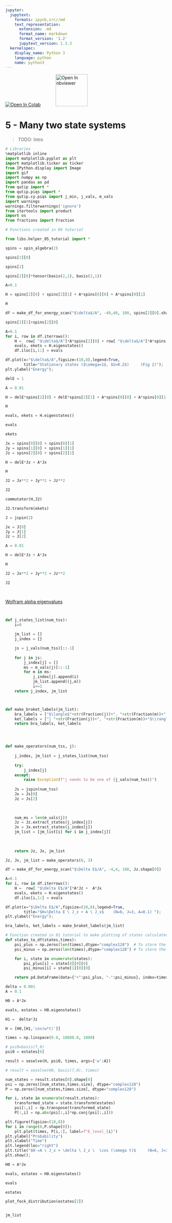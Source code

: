 ```yaml
---
jupyter:
  jupytext:
    formats: ipynb,src//md
    text_representation:
      extension: .md
      format_name: markdown
      format_version: '1.2'
      jupytext_version: 1.3.3
  kernelspec:
    display_name: Python 3
    language: python
    name: python3
---
```


<a href="https://colab.research.google.com/github/project-ida/two-state-quantum-systems/blob/master/05-many-two-state-systems.ipynb" target="_parent"><img src="https://colab.research.google.com/assets/colab-badge.svg" alt="Open In Colab"/></a> &nbsp;&nbsp;&nbsp;&nbsp;&nbsp;&nbsp;&nbsp;&nbsp;&nbsp;&nbsp; <a href="https://nbviewer.jupyter.org/github/project-ida/two-state-quantum-systems/blob/master/05-many-two-state-systems.ipynb" target="_parent"><img src="https://nbviewer.jupyter.org/static/img/nav_logo.svg" alt="Open In nbviewer" width="100"/></a>


# 5 - Many two state systems


> TODO: Intro

```python
# Libraries
%matplotlib inline
import matplotlib.pyplot as plt
import matplotlib.ticker as ticker
from IPython.display import Image
import gif
import numpy as np
import pandas as pd
from qutip import *
from qutip.piqs import *
from qutip.cy.piqs import j_min, j_vals, m_vals
import warnings
warnings.filterwarnings('ignore')
from itertools import product
import os
from fractions import Fraction

# Functions created in 04 tutorial

from libs.helper_05_tutorial import *
```

```python
spins = spin_algebra(2)
```

```python
spins[2][0]
```

```python
spins[2]
```

```python
spins[2][0]*tensor(basis(2,1), basis(2,1))
```

```python
A=0.1
```

```python
H = spins[2][0] + spins[2][1] + A*spins[0][0] + A*spins[0][1]
```

```python
H
```

```python
df = make_df_for_energy_scan("$\delta$/A", -40,40, 100, spins[2][0].shape[0])
```

```python
spins[2][1]+spins[2][0]

```

```python
A=0.1
for i, row in df.iterrows():
    H =  row[ "$\delta$/A"]*A*spins[2][0] + row[ "$\delta$/A"]*A*spins[2][1] + A*spins[0][0] + A*spins[0][1]
    evals, ekets = H.eigenstates()
    df.iloc[i,1:] = evals
```

```python
df.plot(x="$\delta$/A",figsize=(10,8),legend=True, 
        title="Stationary states ($\omega=1$, $U=0.2$)     (Fig 2)");
plt.ylabel("Energy");
```

```python
delE = 1
```

```python
A = 0.01
```

```python
H = delE*spins[2][0] + delE*spins[2][1] + A*spins[0][0] + A*spins[0][1]
```

```python
H
```

```python
evals, ekets = H.eigenstates()
```

```python
evals
```

```python
ekets
```

```python
Jx = spins[0][0] + spins[0][1]
Jy = spins[1][0] + spins[1][1]
Jz = spins[2][0] + spins[2][1]
```

```python
H = delE*Jz + A*Jx
```

```python
H
```

```python
J2 = Jx**2 + Jy**2 + Jz**2
```

```python
J2
```

```python
commutator(H,J2)
```

```python
J2.transform(ekets)
```

```python
J = jspin(2)
```

```python
Jx = J[0]
Jy = J[1]
Jz = J[2]
```

```python
A = 0.01
```

```python
H = delE*Jz + A*Jx
```

```python
H
```

```python
J2 = Jx**2 + Jy**2 + Jz**2
```

```python
J2
```

```python

```

```python

```

[Wolfram alpha eigenvalues](https://www.wolframalpha.com/input/?i=%7B%7B1%2Ca%2C0%7D%2C%7Ba%2C0%2Ca%7D%2C%7B0%2Ca%2C-1%7D%7D+eigenvalues)

```python

```

```python

```

```python
def j_states_list(num_tss):
    i=0
    
    jm_list = []
    j_index = {}

    js = j_vals(num_tss)[::-1]
    
    for j in js:
        j_index[j] = []
        ms = m_vals(j)[::-1]
        for m in ms:
            j_index[j].append(i)
            jm_list.append((j,m))
            i+=1
    return j_index, jm_list
```

```python

```

```python

```

```python
def make_braket_labels(jm_list):
    bra_labels = ["$\langle$"+str(Fraction(j))+", "+str(Fraction(m))+" |" for (j,m) in jm_list]
    ket_labels = ["| "+str(Fraction(j))+", "+str(Fraction(m))+"$\\rangle$" for (j,m) in jm_list]
    return bra_labels, ket_labels
```

```python

```

```python

```

```python

```

```python
def make_operators(num_tss, j):
    
    j_index, jm_list = j_states_list(num_tss)
    
    try:
        j_index[j]
    except:
        raise Exception(f"j needs to be one of {j_vals(num_tss)}")
    
    Js = jspin(num_tss)
    Jx = Js[0]
    Jz = Js[2]
    

    
    num_ms = len(m_vals(j))
    Jz = Jz.extract_states(j_index[j])
    Jx = Jx.extract_states(j_index[j])
    jm_list = [jm_list[i] for i in j_index[j]]
    
    
    
    return Jz, Jx, jm_list
```

```python
Jz, Jx, jm_list = make_operators(6, 3)
```

```python
df = make_df_for_energy_scan("$\Delta E$/A", -4,4, 100, Jz.shape[0])
```

```python
A=0.1
for i, row in df.iterrows():
    H =  row[ "$\Delta E$/A"]*A*Jz +  A*Jx
    evals, ekets = H.eigenstates()
    df.iloc[i,1:] = evals
```

```python
df.plot(x="$\Delta E$/A",figsize=(10,8),legend=True, 
        title="$H=\Delta E \ J_z + A \ J_x$    (N=6, J=3, A=0.1) ");
plt.ylabel("Energy");
```

```python
bra_labels, ket_labels = make_braket_labels(jm_list)
```

```python
# Function created in 01 tutorial to make plotting of states calculated from `sesolve` easier
def states_to_df(states,times):
    psi_plus = np.zeros(len(times),dtype="complex128")  # To store the amplitude of the |+> state
    psi_minus = np.zeros(len(times),dtype="complex128") # To store the amplitude of the |-> state

    for i, state in enumerate(states):
        psi_plus[i] = state[0][0][0]
        psi_minus[i] = state[1][0][0]

    return pd.DataFrame(data={"+":psi_plus, "-":psi_minus}, index=times)
```

```python
delta = 0.001
A = 0.1

H0 = A*Jx

evals, estates = H0.eigenstates()

H1 =  delta*Jz

H = [H0,[H1,'cos(w*t)']]

times = np.linspace(0.0, 10000.0, 1000) 

# psi0=basis(7,0)
psi0 = estates[6]

result = sesolve(H, psi0, times, args={'w':A})

# result = sesolve(H0, basis(7,0), times)


```

```python
num_states = result.states[0].shape[0]
psi = np.zeros([num_states,times.size], dtype="complex128")
P = np.zeros([num_states,times.size], dtype="complex128")

for i, state in enumerate(result.states):
    transformed_state = state.transform(estates)
    psi[:,i] = np.transpose(transformed_state)
    P[:,i] = np.abs(psi[:,i]*np.conj(psi[:,i]))
```

```python
plt.figure(figsize=(10,8))
for i in range(0,P.shape[0]):
    plt.plot(times, P[i,:], label=f"E_level_{i}")
plt.ylabel("Probability")
plt.xlabel("Time")
plt.legend(loc="right")
plt.title("$H =A \ J_x + \delta \ J_z \  \cos (\omega t)$     (N=6, J=3, A=0.1, $\omega = 0.1$, $\delta=0.001$)")
plt.show();
```

```python
H0 = A*Jx
```

```python
evals, estates = H0.eigenstates()
```

```python
evals
```

```python
estates
```

```python
plot_fock_distribution(estates[2])
```

```python

```

```python
jm_list
```

```python

```
